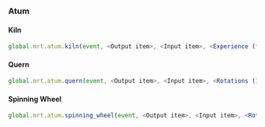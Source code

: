 ### Atum

#### Kiln

```js
global.mrt.atum.kiln(event, <Output item>, <Input item>, <Experience (float, 0.1 by default)>, <id>)
```

#### Quern

```js
global.mrt.atum.quern(event, <Output item>, <Input item>, <Rotations (1 by default)>, <id>)
```

#### Spinning Wheel

```js
global.mrt.atum.spinning_wheel(event, <Output item>, <Input item>, <Rotations (1 by default)>, <id>)
```